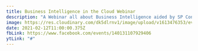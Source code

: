 ```yaml
---
title: Business Intelligence in the Cloud Webinar
description: "A Webinar all about Business Intelligence aided by SP Consulting GmbH (Germany) and a talk about career oportunities in Germany and abroad! An event in the context of our 'IEEEIHUThess goes online!' initiative, co-organized by the IEEE Student Branch of IHU Thessaloniki, along with the Communications, Cybersecurity and Internet of Things (CCIoT) Research Group and the IEEE Greece Section Communications Chapter."
image: https://res.cloudinary.com/dk5dlrnv1/image/upload/v1613476353/events/bi-business-intelligence-ts-100646689-large_tgyi2z_bdevrp.jpg
date: 2021-02-12T11:00:00.375Z
fbLink: https://www.facebook.com/events/140131107929406
ytLink: "#"
---
```


